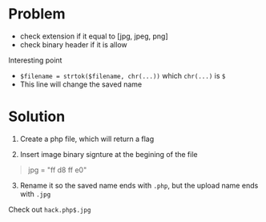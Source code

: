 # Problem
 - check extension if it equal to \[jpg, jpeg, png\]
 - check binary header if it is allow

Interesting point
 - `$filename = strtok($filename, chr(...))` which `chr(...)` is `$`
 - This line will change the saved name

# Solution
1. Create a php file, which will return a flag

2. Insert image binary signture at the begining of the file
> jpg = "ff d8 ff e0"

3. Rename it so the saved name ends with `.php`, but the upload name ends with `.jpg`

Check out `hack.php$.jpg`


